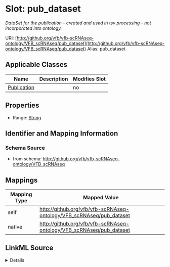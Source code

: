 

# Slot: pub_dataset 


_DataSet for the publication - created and used in tsv processing - not incorporated into ontology._





URI: [http://github.org/vfb/vfb-scRNAseq-ontology/VFB_scRNAseq/pub_dataset](http://github.org/vfb/vfb-scRNAseq-ontology/VFB_scRNAseq/pub_dataset)
Alias: pub_dataset

<!-- no inheritance hierarchy -->





## Applicable Classes

| Name | Description | Modifies Slot |
| --- | --- | --- |
| [Publication](Publication.md) |  |  no  |







## Properties

* Range: [String](String.md)





## Identifier and Mapping Information







### Schema Source


* from schema: http://github.org/vfb/vfb-scRNAseq-ontology/VFB_scRNAseq




## Mappings

| Mapping Type | Mapped Value |
| ---  | ---  |
| self | http://github.org/vfb/vfb-scRNAseq-ontology/VFB_scRNAseq/pub_dataset |
| native | http://github.org/vfb/vfb-scRNAseq-ontology/VFB_scRNAseq/pub_dataset |




## LinkML Source

<details>
```yaml
name: pub_dataset
description: DataSet for the publication - created and used in tsv processing - not
  incorporated into ontology.
from_schema: http://github.org/vfb/vfb-scRNAseq-ontology/VFB_scRNAseq
rank: 1000
alias: pub_dataset
owner: Publication
domain_of:
- Publication
range: string

```
</details>